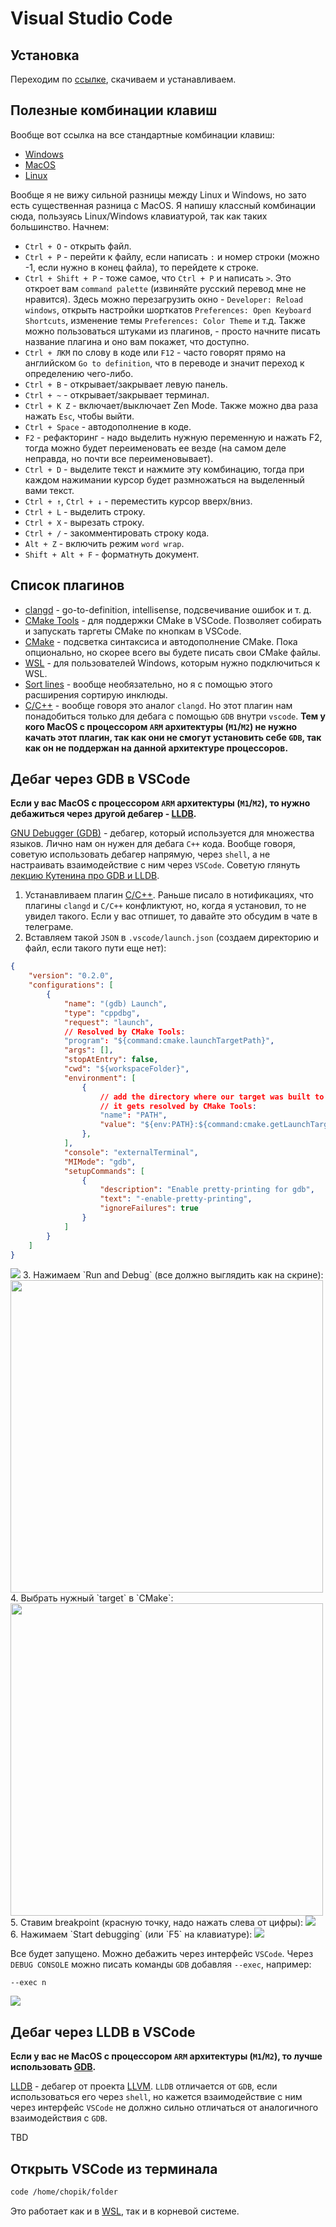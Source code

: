 # Visual Studio Code

## Установка

Переходим по [ссылке](https://code.visualstudio.com/), скачиваем и устанавливаем.

## Полезные комбинации клавиш

Вообще вот ссылка на все стандартные комбинации клавиш:
- [Windows](https://code.visualstudio.com/shortcuts/keyboard-shortcuts-windows.pdf)
- [MacOS](https://code.visualstudio.com/shortcuts/keyboard-shortcuts-macos.pdf)
- [Linux](https://code.visualstudio.com/shortcuts/keyboard-shortcuts-linux.pdf)

Вообще я не вижу сильной разницы между Linux и Windows, но зато есть существенная разница с MacOS. Я напишу классный комбинации сюда, пользуясь Linux/Windows клавиатурой, так как таких большинство. Начнем:
- `Ctrl + O` - открыть файл.
- `Ctrl + P` - перейти к файлу, если написать `:` и номер строки (можно -1, если нужно в конец файла), то перейдете к строке.
- `Ctrl + Shift + P` - тоже самое, что `Ctrl + P` и написать `>`. Это откроет вам `command palette` (извиняйте русский перевод мне не нравится). Здесь можно перезагрузить окно - `Developer: Reload windows`, открыть настройки шорткатов `Preferences: Open Keyboard Shortcuts`, изменение темы `Preferences: Color Theme` и т.д. Также можно пользоваться штуками из плагинов, - просто начните писать название плагина и оно вам покажет, что доступно.
- `Ctrl + ЛКМ` по слову в коде или `F12` - часто говорят прямо на английском `Go to definition`, что в переводе и значит переход к определению чего-либо.
- `Ctrl + B` - открывает/закрывает левую панель.
- `Ctrl + ~` - открывает/закрывает терминал.
- `Ctrl + K Z` - включает/выключает Zen Mode. Также можно два раза нажать `Esc`, чтобы выйти.
- `Ctrl + Space` - автодополнение в коде.
- `F2` - рефакторинг - надо выделить нужную переменную и нажать F2, тогда можно будет переименовать ее везде (на самом деле неправда, но почти все переименовывает).
- `Ctrl + D` - выделите текст и нажмите эту комбинацию, тогда при каждом нажимании курсор будет размножаться на выделенный вами текст.
- `Ctrl + ↑`, `Ctrl + ↓` - переместить курсор вверх/вниз.
- `Ctrl + L` - выделить строку.
- `Ctrl + X` - вырезать строку.
- `Ctrl + /` - закомментировать строку кода.
- `Alt + Z` - включить режим `word wrap`.
- `Shift + Alt + F` - форматнуть документ.

## Cписок плагинов
- [clangd](https://marketplace.visualstudio.com/items?itemName=llvm-vs-code-extensions.vscode-clangd) - go-to-definition, intellisense, подсвечивание ошибок и т. д.
- [CMake Tools](https://marketplace.visualstudio.com/items?itemName=ms-vscode.cmake-tools) - для поддержки СMake в VSCode. Позволяет собирать и запускать таргеты СMake по кнопкам в VSCode.
- [CMake](https://marketplace.visualstudio.com/items?itemName=twxs.cmake) - подсветка синтаксиса и автодополнение СMake. Пока опционально, но скорее всего вы будете писать свои CMake файлы.
- [WSL](https://marketplace.visualstudio.com/items?itemName=ms-vscode-remote.remote-wsl) - для пользователей Windows, которым нужно подключиться к WSL.
- [Sort lines](https://marketplace.visualstudio.com/items?itemName=Tyriar.sort-lines) - вообще необязательно, но я с помощью этого расширения сортирую инклюды.
- [C/C++](https://marketplace.visualstudio.com/items?itemName=ms-vscode.cpptools) - вообще говоря это аналог `clangd`. Но этот плагин нам понадобиться только для дебага с помощью `GDB` внутри `vscode`. **Тем у кого MacOS с процессором `ARM` архитектуры (`M1`/`M2`) не нужно качать этот плагин, так как они не смогут установить себе `GDB`, так как он не поддержан на данной архитектуре процессоров.**

## Дебаг через GDB в VSCode

**Если у вас MacOS с процессором `ARM` архитектуры (`M1`/`M2`), то нужно дебажиться через другой дебагер - [LLDB](#дебаг-через-lldb-в-vscode).**

[GNU Debugger (GDB)](https://en.wikipedia.org/wiki/GNU_Debugger) - дебагер, который используется для множества языков. Лично нам он нужен для дебага `C++` кода. Вообще говоря, советую использовать дебагер напрямую, через `shell`, а не настраивать взаимодействие с ним через `VSCode`. Советую глянуть [лекцию Кутенина про GDB и LLDB](https://www.youtube.com/watch?v=Q5pe47sjE1g).

1. Устанавливаем плагин [C/C++](https://marketplace.visualstudio.com/items?itemName=ms-vscode.cpptools). Раньше писало в нотификациях, что плагины `clangd` и `C/C++` конфликтуют, но, когда я установил, то не увидел такого. Если у вас отпишет, то давайте это обсудим в чате в телеграме.
2. Вставляем такой `JSON` в `.vscode/launch.json` (создаем директорию и файл, если такого пути еще нет):
```json
{
    "version": "0.2.0",
    "configurations": [
        {
            "name": "(gdb) Launch",
            "type": "cppdbg",
            "request": "launch",
            // Resolved by CMake Tools:
            "program": "${command:cmake.launchTargetPath}",
            "args": [],
            "stopAtEntry": false,
            "cwd": "${workspaceFolder}",
            "environment": [
                {
                    // add the directory where our target was built to the PATHs
                    // it gets resolved by CMake Tools:
                    "name": "PATH",
                    "value": "${env:PATH}:${command:cmake.getLaunchTargetDirectory}"
                },
            ],
            "console": "externalTerminal",
            "MIMode": "gdb",
            "setupCommands": [
                {
                    "description": "Enable pretty-printing for gdb",
                    "text": "-enable-pretty-printing",
                    "ignoreFailures": true
                }
            ]
        }
    ]
}
```
<img src="images/launch.json.png"/>
3. Нажимаем `Run and Debug` (все должно выглядить как на скрине):
<img src="images/run_and_debug.png" width="500"/>
4. Выбрать нужный `target` в `CMake`:
<img src="images/cmake_target.png" width="500"/>
5. Ставим breakpoint (красную точку, надо нажать слева от цифры):
<img src="images/breakpoint.png"/>
6. Нажимаем `Start debugging` (или `F5` на клавиатуре):
<img src="images/start_debugging.png"/>

Все будет запущено. Можно дебажить через интерфейс `VSCode`. Через `DEBUG CONSOLE` можно писать команды `GDB` добавляя `--exec`, например:
```
--exec n
```
<img src="images/debug_console.png"/>


## Дебаг через LLDB  в VSCode

**Если у вас не MacOS с процессором `ARM` архитектуры (`M1`/`M2`), то лучше использовать [GDB](#дебаг-через-gdb-в-vscode).**

[LLDB](https://lldb.llvm.org/) - дебагер от проекта [LLVM](https://llvm.org/). `LLDB` отличается от `GDB`, если использоваться его через `shell`, но кажется взаимодействие с ним через интерфейс `VSCode` не должно сильно отличаться от аналогичного взаимодействия с `GDB`.

TBD

## Открыть VSCode из терминала

```bash
code /home/chopik/folder
```

Это работает как и в [WSL](wsl.md), так и в корневой системе.
